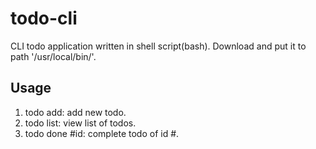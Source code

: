 # todo-cli
CLI todo application written in shell script(bash). Download and put it to path '/usr/local/bin/'. 

## Usage
1. todo add: add new todo. 
1. todo list: view list of todos.
1. todo done #id: complete todo of id #.
